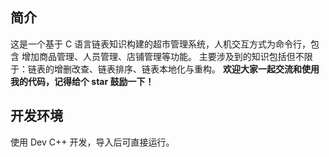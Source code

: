 ## 简介
这是一个基于 C 语言链表知识构建的超市管理系统，人机交互方式为命令行，包含 增加商品管理、人员管理、店铺管理等功能。
主要涉及到的知识包括但不限于：链表的增删改查、链表排序、链表本地化与重构。
**欢迎大家一起交流和使用我的代码，记得给个 star 鼓励一下！**
## 开发环境
使用 Dev C++ 开发，导入后可直接运行。

